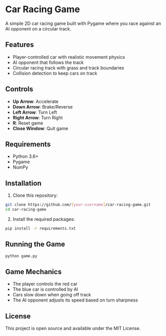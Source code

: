 # Car Racing Game

A simple 2D car racing game built with Pygame where you race against an AI opponent on a circular track.

## Features
- Player-controlled car with realistic movement physics
- AI opponent that follows the track
- Circular racing track with grass and track boundaries
- Collision detection to keep cars on track

## Controls
- **Up Arrow**: Accelerate
- **Down Arrow**: Brake/Reverse
- **Left Arrow**: Turn Left
- **Right Arrow**: Turn Right
- **R**: Reset game
- **Close Window**: Quit game

## Requirements
- Python 3.6+
- Pygame
- NumPy

## Installation

1. Clone this repository:
```bash
git clone https://github.com/[your-username]/car-racing-game.git
cd car-racing-game
```

2. Install the required packages:
```bash
pip install -r requirements.txt
```

## Running the Game
```bash
python game.py
```

## Game Mechanics
- The player controls the red car
- The blue car is controlled by AI
- Cars slow down when going off track
- The AI opponent adjusts its speed based on turn sharpness

## License
This project is open source and available under the MIT License.
